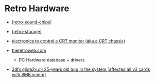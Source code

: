 Retro Hardware
==============

* [[retro-sound-chips]]
* [[retro-storage]]


* [electronics to control a CRT monitor (aka a CRT chassis)](https://github.com/tdaede/td-crt)
* [theretroweb.com](https://theretroweb.com/)
    * PC Hardware database + drivers

* [3dfx glide2x.dll 25-years old bug in the system [affected all v3 cards with 8MB vmem]](https://www.vogons.org/viewtopic.php?t=98957)

[//begin]: # "Autogenerated link references for markdown compatibility"
[retro-sound-chips]: retro-sound-chips.md "Retro Sound Chips"
[retro-storage]: retro-storage.md "Retro Storage"
[//end]: # "Autogenerated link references"